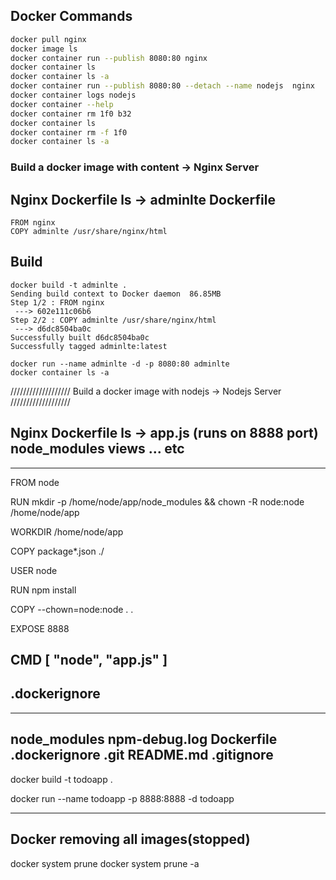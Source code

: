 ## Docker Commands
```sh
docker pull nginx
docker image ls
docker container run --publish 8080:80 nginx
docker container ls
docker container ls -a
docker container run --publish 8080:80 --detach --name nodejs  nginx
docker container logs nodejs
docker container --help
docker container rm 1f0 b32
docker container ls
docker container rm -f 1f0
docker container ls -a
```

### Build a docker image with content -> Nginx Server

## Nginx Dockerfile ls -> adminlte  Dockerfile
```
FROM nginx
COPY adminlte /usr/share/nginx/html
```
## Build
```
docker build -t adminlte .
Sending build context to Docker daemon  86.85MB
Step 1/2 : FROM nginx
 ---> 602e111c06b6
Step 2/2 : COPY adminlte /usr/share/nginx/html
 ---> d6dc8504ba0c
Successfully built d6dc8504ba0c
Successfully tagged adminlte:latest

docker run --name adminlte -d -p 8080:80 adminlte
docker container ls -a
```

/////////////////// Build a docker image with nodejs -> Nodejs Server  ///////////////////


## Nginx Dockerfile ls -> app.js (runs on 8888 port)  node_modules views ... etc
--------------------------------------------------------------------------------
FROM node

RUN mkdir -p /home/node/app/node_modules && chown -R node:node /home/node/app

WORKDIR /home/node/app

COPY package*.json ./

USER node

RUN npm install

COPY --chown=node:node . .

EXPOSE 8888

CMD [ "node", "app.js" ]
--------------------------------------------------------------------------------


## .dockerignore
-----------------------------------------------------------
node_modules
npm-debug.log
Dockerfile
.dockerignore
.git
README.md
.gitignore
-----------------------------------------------------------

docker build -t todoapp .

docker run --name todoapp -p 8888:8888 -d todoapp 

-----------------------------------------------------------------------------------

## Docker removing all images(stopped)

docker system prune
docker system prune -a
